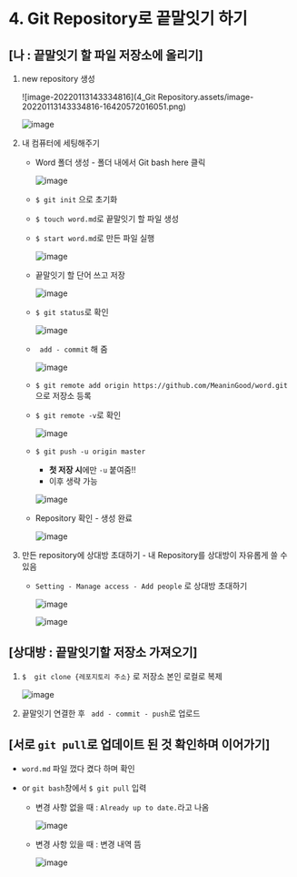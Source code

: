 # 4. Git Repository로 끝말잇기 하기



## [나 : 끝말잇기 할 파일 저장소에 올리기]   

1. new repository 생성


   ![image-20220113143334816](4_Git Repository.assets/image-20220113143334816-16420572016051.png)


   ![image](https://user-images.githubusercontent.com/92563854/149281207-86cedd8f-3403-426b-9813-c0bf9c26a053.png)





2. 내 컴퓨터에 세팅해주기

   - Word 폴더 생성 - 폴더 내에서 Git bash here 클릭

     ![image](https://user-images.githubusercontent.com/92563854/149281268-489fffa4-6600-441c-8bb0-ebc4b19bb87b.png)

     

     

   - `$ git init` 으로 초기화

   - `$ touch word.md`로 끝말잇기 할 파일 생성

   - `$ start word.md`로 만든 파일 실행

     ![image](https://user-images.githubusercontent.com/92563854/149281287-bc62e6b7-58b6-4ca3-be2a-8477b65a07a6.png)

     

     

   - 끝말잇기 할 단어 쓰고 저장

     ![image](https://user-images.githubusercontent.com/92563854/149281307-09d44d5e-e8ba-4197-91a3-4a5dd5a3dc3c.png)

     

     

   - `$ git status`로 확인

     ![image](https://user-images.githubusercontent.com/92563854/149281326-62d1c299-faf9-4caa-b112-eaa17fddf47e.png)

     

     

   - ` add - commit` 해 줌

     ![image](https://user-images.githubusercontent.com/92563854/149281349-cb813d28-449c-4190-9c06-5055cac244aa.png)

     

     

   - `$ git remote add origin https://github.com/MeaninGood/word.git` 으로 저장소 등록
   
   - `$ git remote -v`로 확인
   
     ![image](https://user-images.githubusercontent.com/92563854/149281394-a259e0a5-9fe8-41cc-ac3a-ab6ae638da43.png)
   
     
   
     
   
   - `$ git push -u origin master` 
   
     - **첫 저장 시**에만 `-u` 붙여줌!!
     - 이후 생략 가능
   
     ![image](https://user-images.githubusercontent.com/92563854/149281441-7f374827-b7ca-4bd6-b9f9-fef8d59f0012.png)
   
     
   
     
   
   - Repository 확인 - 생성 완료
   
     ![image](https://user-images.githubusercontent.com/92563854/149281463-1a684162-2239-4267-891c-8a2cf2c7654f.png)
   
     
     
     



3. 만든 repository에 상대방 초대하기 - 내 Repository를 상대방이 자유롭게 쓸 수 있음

   - `Setting - Manage access - Add people` 로 상대방 초대하기

     ![image](https://user-images.githubusercontent.com/92563854/149281480-af527c04-722d-4c64-bf2f-f799d2413d4b.png)

     

     
     
     ![image](https://user-images.githubusercontent.com/92563854/149281499-e881c747-5117-4422-9b18-428078d17dfc.png)
     
     





## [상대방 : 끝말잇기할 저장소 가져오기]

1. `$  git clone {레포지토리 주소}` 로 저장소 본인 로컬로 복제

   ![image](https://user-images.githubusercontent.com/92563854/149281517-6159a621-da43-47e9-b97a-f68ecdbae788.png)
   
   



2. 끝말잇기 연결한 후 ` add - commit - push`로 업로드

   



## [서로 `git pull`로 업데이트 된 것 확인하며 이어가기]

- `word.md` 파일 껐다 켰다 하며 확인

- or `git bash`창에서 `$ git pull` 입력

  - 변경 사항 없을 때 : `Already up to date.`라고 나옴

    ![image](https://user-images.githubusercontent.com/92563854/149281533-7c0ad370-6500-4df4-b17f-78f199634864.png)

    
  
  - 변경 사항 있을 때 : 변경 내역 뜸
  
    ![image](https://user-images.githubusercontent.com/92563854/149281546-08241615-09b6-400d-8bbd-7d7640764a6d.png)
    
    
    
    
